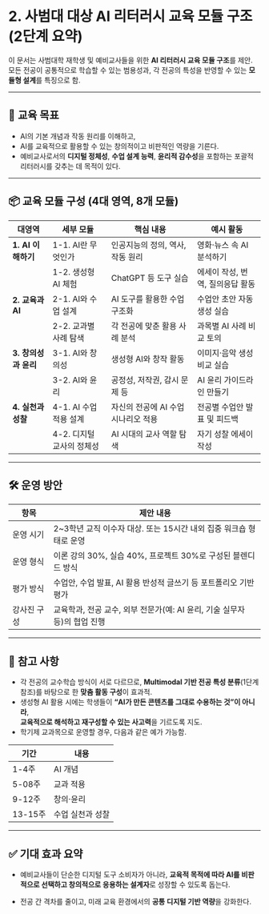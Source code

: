 # 2. 사범대 대상 AI 리터러시 교육 모듈 구조 (2단계 요약)

이 문서는 사범대학 재학생 및 예비교사들을 위한 **AI 리터러시 교육 모듈 구조**를 제안.  
모든 전공이 공통적으로 학습할 수 있는 범용성과, 각 전공의 특성을 반영할 수 있는 **모듈형 설계**를 특징으로 함.

---

## 🎯 교육 목표

- AI의 기본 개념과 작동 원리를 이해하고,  
- AI를 교육적으로 활용할 수 있는 창의적이고 비판적인 역량을 기른다.  
- 예비교사로서의 **디지털 정체성**, **수업 설계 능력**, **윤리적 감수성**을 포함하는 포괄적 리터러시를 갖추는 데 목적이 있다.

---

## 📦 교육 모듈 구성 (4대 영역, 8개 모듈)

| 대영역 | 세부 모듈 | 핵심 내용 | 예시 활동 |
|--------|-----------|-----------|------------|
| **1. AI 이해하기** | 1-1. AI란 무엇인가 | 인공지능의 정의, 역사, 작동 원리 | 영화·뉴스 속 AI 분석하기 |
|  | 1-2. 생성형 AI 체험 | ChatGPT 등 도구 실습 | 에세이 작성, 번역, 질의응답 활동 |
| **2. 교육과 AI** | 2-1. AI와 수업 설계 | AI 도구를 활용한 수업 구조화 | 수업안 초안 자동 생성 실습 |
|  | 2-2. 교과별 사례 탐색 | 각 전공에 맞춘 활용 사례 분석 | 과목별 AI 사례 비교 토의 |
| **3. 창의성과 윤리** | 3-1. AI와 창의성 | 생성형 AI와 창작 활동 | 이미지·음악 생성 비교 실습 |
|  | 3-2. AI와 윤리 | 공정성, 저작권, 감시 문제 등 | AI 윤리 가이드라인 만들기 |
| **4. 실천과 성찰** | 4-1. AI 수업 적용 설계 | 자신의 전공에 AI 수업 시나리오 적용 | 전공별 수업안 발표 및 피드백 |
|  | 4-2. 디지털 교사의 정체성 | AI 시대의 교사 역할 탐색 | 자기 성찰 에세이 작성 |

---

## 🛠 운영 방안

| 항목 | 제안 내용 |
|------|-----------|
| 운영 시기 | 2~3학년 교직 이수자 대상. 또는 15시간 내외 집중 워크숍 형태로 운영 |
| 운영 형식 | 이론 강의 30%, 실습 40%, 프로젝트 30%로 구성된 블렌디드 방식 |
| 평가 방식 | 수업안, 수업 발표, AI 활용 반성적 글쓰기 등 포트폴리오 기반 평가 |
| 강사진 구성 | 교육학과, 전공 교수, 외부 전문가(예: AI 윤리, 기술 실무자 등)의 협업 진행 |


---

## 📎 참고 사항

- 각 전공의 교수학습 방식이 서로 다르므로, **Multimodal 기반 전공 특성 분류**(1단계 참조)를 바탕으로 한 **맞춤 활동 구성**이 효과적.
- 생성형 AI 활용 시에는 학생들이 **“AI가 만든 콘텐츠를 그대로 수용하는 것”이 아니라**,  
  **교육적으로 해석하고 재구성할 수 있는 사고력**을 기르도록 지도.
- 학기제 교과목으로 운영할 경우, 다음과 같은 예가 가능함.


| 기간 | 내용 |
|------|-----------|
|1-4주| AI 개념 |
|5-08주| 교과 적용|
|9-12주| 창의·윤리|
|13-15주| 수업 실천과 성찰|

---

## ✅ 기대 효과 요약

- 예비교사들이 단순한 디지털 도구 소비자가 아니라, **교육적 목적에 따라 AI를 비판적으로 선택하고 창의적으로 응용하는 설계자**로 성장할 수 있도록 돕는다.

- 전공 간 격차를 줄이고, 미래 교육 환경에서의 **공통 디지털 기반 역량**을 강화한다.

